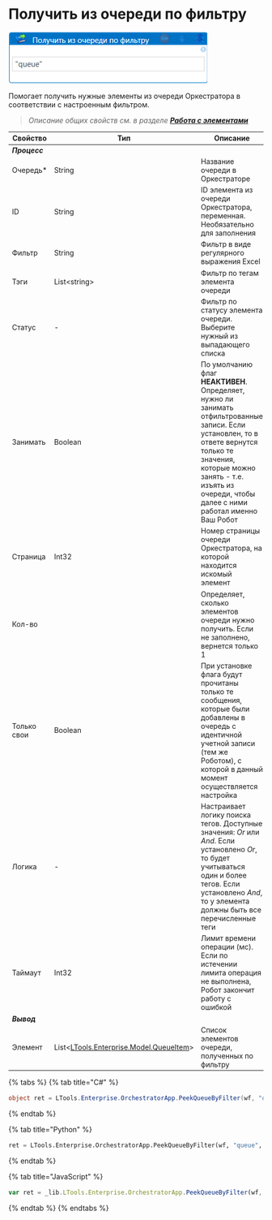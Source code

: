# Получить из очереди по фильтру

![](<../../../../.gitbook/assets/получить из очереди по фильтру.png>)

Помогает получить нужные элементы из очереди Оркестратора в соответствии с настроенным фильтром.

> *Описание общих свойств см. в разделе [**Работа с элементами**](https://docs.primo-rpa.ru/primo-rpa/primo-studio/process/elements)*

| Свойство   | Тип    | Описание                            | Пример
| ---------- | ------ | ----------------------------------- | --------- 
| ***Процесс***  |  |      | 
| Очередь\*  | String | Название очереди в Оркестраторе     | "Queque"
| ID         | String | ID элемента из очереди Оркестратора, переменная. Необязательно для заполнения | queue_id.ToString()
| Фильтр     | String | Фильтр в виде регулярного выражения Excel | "%1330\|15.07.2022%"
| Тэги       | List\<string> | Фильтр по тегам элемента очереди | new List\<string>( ) { "tag1", "tag2", "tag3" }
| Статус     | -      | Фильтр по статусу элемента очереди. Выберите нужный из выпадающего списка  | Error
| Занимать   | Boolean | По умолчанию флаг **НЕАКТИВЕН**. Определяет, нужно ли занимать отфильтрованные записи. Если установлен, то в ответе вернутся только те значения, которые можно занять - т.е. изъять из очереди, чтобы далее с ними работал именно Ваш Робот| 
| Страница   | Int32  | Номер страницы очереди Оркестратора, на которой находится искомый элемент | 5
| Кол-во     |        | Определяет, сколько элементов очереди нужно получить. Если не заполнено, вернется только 1 | 10
| Только свои | Boolean | При установке флага будут прочитаны только те сообщения, которые были добавлены в очередь с идентичной учетной записи (тем же Роботом), с которой в данный момент осуществляется настройка |
| Логика     | -      | Настраивает логику поиска тегов. Доступные значения: *Or* или *And*. Если установлено *Or*, то будет учитываться один и более тегов. Если установлено *And*, то у элемента должны быть все перечисленные теги | Or
| Таймаут   | Int32  | Лимит времени операции (мс). Если по истечении лимита операция не выполнена, Робот закончит работу с ошибкой |
| ***Вывод***  |  |      |  
| Элемент    | List<[LTools.Enterprise.Model.QueueItem](https://github.com/ttalantseva/Docs.Rus/blob/main/g_elements/el_basic/els_orch/els_queues/datatypes.md)> | Список элементов очереди, полученных по фильтру  |
  
  
{% tabs %}
{% tab title="C#" %}
```csharp
object ret = LTools.Enterprise.OrchestratorApp.PeekQueueByFilter(wf, "queue", id, ".name", LTools.Enterprise.Model.QueueItemStates2.Any, false, 10);
```
{% endtab %}

{% tab title="Python" %}
```python
ret = LTools.Enterprise.OrchestratorApp.PeekQueueByFilter(wf, "queue", id, ".name", LTools.Enterprise.Model.QueueItemStates2.Any, false, 10)
```
{% endtab %}

{% tab title="JavaScript" %}
```javascript
var ret = _lib.LTools.Enterprise.OrchestratorApp.PeekQueueByFilter(wf, "queue", id, ".name", _lib.LTools.Enterprise.Model.QueueItemStates2.Any, false, 10);
```
{% endtab %}
{% endtabs %}

